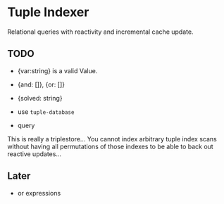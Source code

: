 # Tuple Indexer

Relational queries with reactivity and incremental cache update.

## TODO

- {var:string} is a valid Value.
- {and: []}, {or: []}
- {solved: string}

- use `tuple-database`
- query

This is really a triplestore... You cannot index arbitrary tuple index scans without having all permutations of those indexes to be able to back out reactive updates...


## Later
- or expressions